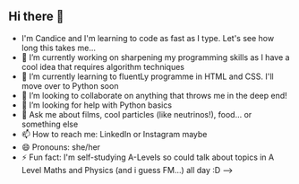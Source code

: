 ## Hi there 👋
- I'm Candice and I'm learning to code as fast as I type. Let's see how long this takes me...
- 🔭 I’m currently working on sharpening my programming skills as I have a cool idea that requires algorithm techniques
- 🌱 I’m currently learning to fluentLy programme in HTML and CSS. I'll move over to Python soon
- 👯 I’m looking to collaborate on anything that throws me in the deep end!
- 🤔 I’m looking for help with Python basics
- 💬 Ask me about films, cool particles (like neutrinos!), food... or something else
- 📫 How to reach me: LinkedIn or Instagram maybe
- 😄 Pronouns: she/her
- ⚡ Fun fact: I'm self-studying A-Levels so could talk about topics in A Level Maths and Physics (and i guess FM...) all day :D
-->
